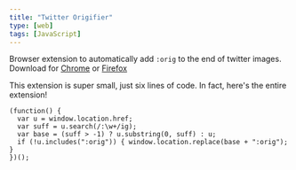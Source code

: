 ```yaml
---
title: "Twitter Origifier"
type: [web]
tags: [JavaScript]
---
```

Browser extension to automatically add `:orig` to the end of twitter images. Download for [Chrome](https://chrome.google.com/webstore/detail/twitter-origifier/lcbhlbbekpaklnhgfcccpdplhegpjkjk) or [Firefox](https://addons.mozilla.org/en-US/firefox/addon/twitter-origifier/)

This extension is super small, just six lines of code. In fact, here's the entire extension!

    (function() {
      var u = window.location.href;
      var suff = u.search(/:\w+/ig);
      var base = (suff > -1) ? u.substring(0, suff) : u;
      if (!u.includes(":orig")) { window.location.replace(base + ":orig"); }
    })();
